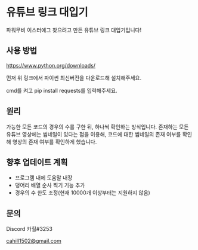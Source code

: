 유튜브 링크 대입기
=============
파워무비 이스터에그 찾으려고 만든 유튜브 링크 대입기입니다!


사용 방법
-------------
https://www.python.org/downloads/

먼저 위 링크에서 파이썬 최신버전을 다운로드해 설치해주세요.

cmd를 켜고 pip install requests를 입력해주세요.


원리
-------------
가능한 모든 코드의 경우의 수를 구한 뒤, 하나씩 확인하는 방식입니다.
존재하는 모든 유튜브 영상에는 썸네일이 있다는 점을 이용해, 코드에 대한 썸네일의 존재 여부를 확인해 영상의 존재 여부를 확인하게 했습니다.


향후 업데이트 계획
-------------
- 프로그램 내에 도움말 내장
- 덩어리 배열 순사 찍기 기능 추가
- 경우의 수 한도 조정(현재 10000개 이상부터는 지원하지 않음)

문의
-------------
Discord 카힐#3253

cahill1502@gmail.com
